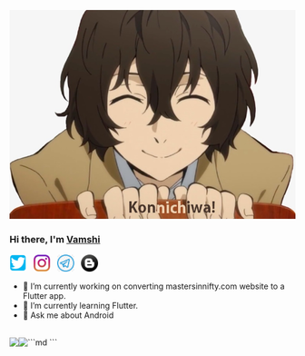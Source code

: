 ![Hi](assets/hi.png)
<br>
### Hi there, I'm [Vamshi](https://insaiyancvk.github.io)
<p align='left'>
    <a href="https://twitter.com/cvk_vamshi"><img height="30" src="assets/twitter.png"></a>&nbsp;&nbsp;
    <a href="https://instagram.com/in.saiyan.cvk"><img height="30" src="assets/instagram.png"></a>&nbsp;&nbsp;
    <a href="https://t.me/insaiyancvk"><img height="30" src="assets/telegram.jpg"></a>&nbsp;&nbsp;
    <a href="https://insaiyancvk.github.io"><img height="30" src="assets/blog.png"></a>
</p>

- 🔭 I’m currently working on converting mastersinnifty.com website to a Flutter app.
- 🌱 I’m currently learning Flutter.
- 💬 Ask me about Android
<br>
```md
<a>
    <img align="left" src="https://github-readme-stats.vercel.app/api?username=insaiyancvk&show_icons=true&include_all_commits=true&theme=radical" />
</a>
<a>
    <img align="left" src="https://github-readme-stats.vercel.app/api/top-langs/?username=insaiyancvk&layout=compact&theme=radical" />
</a>
```